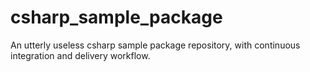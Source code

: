 # csharp_sample_package

An utterly useless csharp sample package repository, with continuous integration and delivery workflow.
